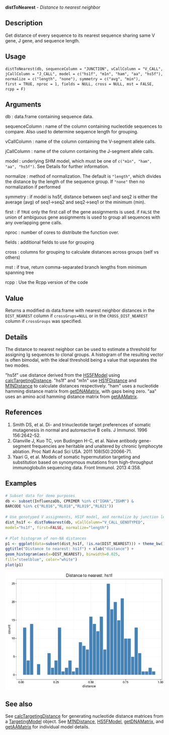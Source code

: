 





**distToNearest** - *Distance to nearest neighbor*

Description
--------------------

Get distance of every sequence to its nearest sequence sharing same V gene, J gene, and
sequence length.


Usage
--------------------
```
distToNearest(db, sequenceColumn = "JUNCTION", vCallColumn = "V_CALL",
jCallColumn = "J_CALL", model = c("hs1f", "m1n", "ham", "aa", "hs5f"),
normalize = c("length", "none"), symmetry = c("avg", "min"),
first = TRUE, nproc = 1, fields = NULL, cross = NULL, mst = FALSE,
rcpp = F)
```

Arguments
-------------------

db
:   data.frame containing sequence data.

sequenceColumn
:   name of the column containing nucleotide sequences to compare. 
Also used to determine sequence length for grouping.

vCallColumn
:   name of the column containing the V-segment allele calls.

jCallColumn
:   name of the column containing the J-segment allele calls.

model
:   underlying SHM model, which must be one of 
`c("m1n", "ham", "aa", "hs5f")`.
See Details for further information.

normalize
:   method of normalization. The default is `"length"`, which 
divides the distance by the length of the sequence group. If 
`"none"` then no normalization if performed

symmetry
:   if model is hs5f, distance between seq1 and seq2 is either the
average (avg) of seq1->seq2 and seq2->seq1 or the minimum (min).

first
:   if `TRUE` only the first call of the gene assignments is used.
if `FALSE` the union of ambiguous gene assignments is used to 
group all sequences with any overlapping gene calls.

nproc
:   number of cores to distribute the function over.

fields
:   additional fields to use for grouping

cross
:   columns for grouping to calculate distances across groups (self vs others)

mst
:   if true, return comma-separated branch lengths from minimum spanning tree

rcpp
:   Use the Rcpp version of the code



Value
-------------------

Returns a modified `db` data.frame with nearest neighbor distances in the 
`DIST_NEAREST` column if `crossGrups=NULL` or in the `CROSS_DIST_NEAREST`
column if `crossGroups` was specified.

Details
-------------------

The distance to nearest neighbor can be used to estimate a threshold for assigning Ig
sequences to clonal groups. A histogram of the resulting vector is often bimodal, 
with the ideal threshold being a value that separates the two modes.

"hs5f" use distance derived from the [HS5FModel](HS5FModel.md)
using [calcTargetingDistance](calcTargetingDistance.md). "hs1f" and "m1n" use [HS1FDistance](HS1FDistance.md) and [M1NDistance](M1NDistance.md)
 to calculate distances respectively. "ham" uses a nucleotide hamming distance matrix from 
 [getDNAMatrix](http://www.inside-r.org/packages/cran/alakazam/docs/getDNAMatrix), with gaps being zero. "aa" uses an amino acid hamming distance matrix 
 from [getAAMatrix](http://www.inside-r.org/packages/cran/alakazam/docs/getAAMatrix).

References
-------------------


1. Smith DS, et al. Di- and trinucleotide target preferences of somatic 
mutagenesis in normal and autoreactive B cells. 
J Immunol. 1996 156:2642-52. 
1. Glanville J, Kuo TC, von Budingen H-C, et al. 
Naive antibody gene-segment frequencies are heritable and unaltered by 
chronic lymphocyte ablation. 
Proc Natl Acad Sci USA. 2011 108(50):20066-71.
1. Yaari G, et al. Models of somatic hypermutation targeting and substitution based 
on synonymous mutations from high-throughput immunoglobulin sequencing data. 
Front Immunol. 2013 4:358.
 



Examples
-------------------

```R
# Subset data for demo purposes
db <- subset(InfluenzaDb, CPRIMER %in% c("IGHA","IGHM") & 
BARCODE %in% c("RL016","RL018","RL019","RL021"))

# Use genotyped V assignments, HS1F model, and normalize by junction length
dist_hs1f <- distToNearest(db, vCallColumn="V_CALL_GENOTYPED", 
model="hs1f", first=FALSE, normalize="length")

# Plot histogram of non-NA distances
p1 <- ggplot(data=subset(dist_hs1f, !is.na(DIST_NEAREST))) + theme_bw() + 
ggtitle("Distance to nearest: hs1f") + xlab("distance") +
geom_histogram(aes(x=DIST_NEAREST), binwidth=0.025, 
fill="steelblue", color="white")
plot(p1)
```

![2](distToNearest-2.png)


See also
-------------------

See [calcTargetingDistance](calcTargetingDistance.md) for generating nucleotide distance matrices 
from a [TargetingModel](TargetingModel-class.md) object. See [M1NDistance](M1NDistance.md), 
[HS5FModel](HS5FModel.md), [getDNAMatrix](http://www.inside-r.org/packages/cran/alakazam/docs/getDNAMatrix), and [getAAMatrix](http://www.inside-r.org/packages/cran/alakazam/docs/getAAMatrix)
for individual model details.



